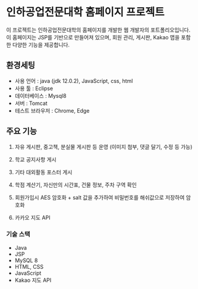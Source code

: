 # 인하공업전문대학 홈페이지 프로젝트


이 프로젝트는 인하공업전문대학의 홈페이지를 개발한 웹 개발자의 포트폴리오입니다. 이 홈페이지는 JSP를 기반으로 만들어져 있으며, 회원 관리, 게시판, Kakao 맵을 포함한 다양한 기능을 제공합니다.
## 환경세팅
- 사용 언어 : java (jdk 12.0.2), JavaScript, css, html
- 사용 툴 : Eclipse
- 데이터베이스 : Mysql8
- 서버 : Tomcat
- 테스트 브라우저 : Chrome, Edge


## 주요 기능

1. 자유 게시판, 중고책, 분실물 게시판 등 운영 (이미지 첨부, 댓글 달기, 수정 등 가능)

2. 학교 공지사항 게시

3. 기타 대외활동 포스터 게시

4. 학점 계산기, 자신만의 시간표, 건물 정보, 주차 구역 확인

5. 회원가입시 AES 암호화 + salt 값을 추가하여 비밀번호를 해쉬값으로 저장하여 암호화

6. 카카오 지도 API

### 기술 스택
- Java
- JSP
- MySQL 8
- HTML, CSS
- JavaScript
- Kakao 지도 API
